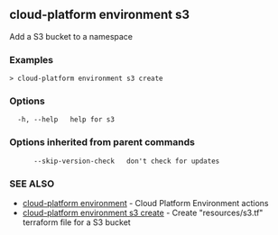 ## cloud-platform environment s3

Add a S3 bucket to a namespace

### Examples

```
> cloud-platform environment s3 create

```

### Options

```
  -h, --help   help for s3
```

### Options inherited from parent commands

```
      --skip-version-check   don't check for updates
```

### SEE ALSO

* [cloud-platform environment](cloud-platform_environment.md)	 - Cloud Platform Environment actions
* [cloud-platform environment s3 create](cloud-platform_environment_s3_create.md)	 - Create "resources/s3.tf" terraform file for a S3 bucket

